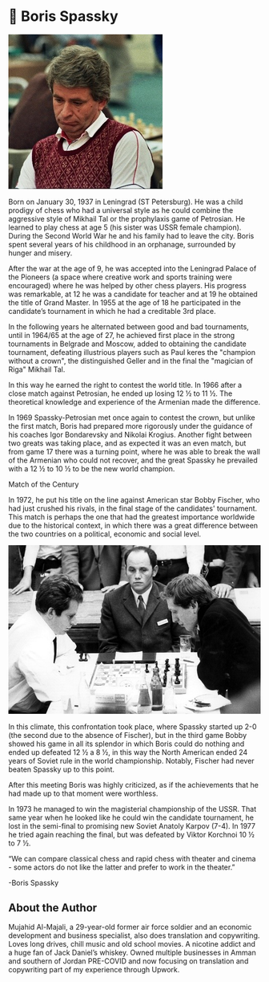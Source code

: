 # 👑 Boris Spassky

![Boris](_static/images/boris_spassky/boris.jpg)

Born on January 30, 1937 in Leningrad (ST Petersburg). He was a child prodigy of chess who had a universal style as he could combine the aggressive style of Mikhail Tal or the prophylaxis game of Petrosian. He learned to play chess at age 5 (his sister was USSR female champion). During the Second World War he and his family had to leave the city. Boris spent several years of his childhood in an orphanage, surrounded by hunger and misery.

After the war at the age of 9, he was accepted into the Leningrad Palace of the Pioneers (a space where creative work and sports training were encouraged) where he was helped by other chess players. His progress was remarkable, at 12 he was a candidate for teacher and at 19 he obtained the title of Grand Master. In 1955 at the age of 18 he participated in the candidate’s tournament in which he had a creditable 3rd place.

In the following years he alternated between good and bad tournaments, until in 1964/65 at the age of 27, he achieved first place in the strong tournaments in Belgrade and Moscow, added to obtaining the candidate tournament, defeating illustrious players such as Paul keres the "champion without a crown", the distinguished Geller and in the final the "magician of Riga" Mikhail Tal.

In this way he earned the right to contest the world title. In 1966 after a close match against Petrosian, he ended up losing 12 ½ to 11 ½. The theoretical knowledge and experience of the Armenian made the difference.

In 1969 Spassky-Petrosian met once again to contest the crown, but unlike the first match, Boris had prepared more rigorously under the guidance of his coaches Igor Bondarevsky and Nikolai Krogius. Another fight between two greats was taking place, and as expected it was an even match, but from game 17 there was a turning point, where he was able to break the wall of the Armenian who could not recover, and the great Spassky he prevailed with a 12 ½ to 10 ½ to be the new world champion.

Match of the Century

In 1972, he put his title on the line against American star Bobby Fischer, who had just crushed his rivals, in the final stage of the candidates' tournament. This match is perhaps the one that had the greatest importance worldwide due to the historical context, in which there was a great difference between the two countries on a political, economic and social level.

![player](_static/images/boris_spassky/player.jpg)

In this climate, this confrontation took place, where Spassky started up 2-0 (the second due to the absence of Fischer), but in the third game Bobby showed his game in all its splendor in which Boris could do nothing and ended up defeated 12 ½ a 8 ½, in this way the North American ended 24 years of Soviet rule in the world championship. Notably, Fischer had never beaten Spassky up to this point.

After this meeting Boris was highly criticized, as if the achievements that he had made up to that moment were worthless.

In 1973 he managed to win the magisterial championship of the USSR. That same year when he looked like he could win the candidate tournament, he lost in the semi-final to promising new Soviet Anatoly Karpov (7-4). In 1977 he tried again reaching the final, but was defeated by Viktor Korchnoi 10 ½ to 7 ½.

“We can compare classical chess and rapid chess with theater and cinema - some actors do not like the latter and prefer to work in the theater.”

-Boris Spassky

## About the Author

Mujahid Al-Majali, a 29-year-old former air force soldier and an economic
development and business specialist, also does translation and copywriting.
Loves long drives, chill music and old school movies. A nicotine addict and a
huge fan of Jack Daniel’s whiskey. Owned multiple businesses in Amman and
southern of Jordan PRE-COVID and now focusing on translation and copywriting
part of my experience through Upwork.
